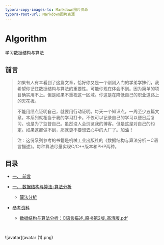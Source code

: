 ```yaml
---
typora-copy-images-to: Markdown图片资源
typora-root-url: Markdown图片资源
---
```


# Algorithm

学习数据结构与算法

## 前言

> ​	如果有人有幸看到了这篇文章，恰好你又是一个刚刚入门的学弟学妹们，我希望你记住数据结构与算法的重要性。可能你现在体会不到。因为简单的项目确实用不上。但是如果不重视这一区域。你这是在降低自己的职业道路上的天花板。
>
> ​	不能用绩点证明自己，就要用行动证明。每天一个知识点。一周至少五篇文章。本系列就相当于我的学习打卡。不仅可以记录自己的学习以便日后复习。也是为了监督自己。虽然没人会浏览我的博客。但是这是对自己的约定。如果这都做不到，那就更不要想去心中的大厂了。加油！

> 注：这份系列参考的书籍是机械工业出版社的《数据结构与算法分析－C语言描述》。每种算法尽量实现C/C++版本和PHP两种。

## 目录

<!-- GFM-TOC -->

- [一、 前言](https://github.com/kilingzhang/Algorithm/blob/master/phper重学数据结构与算法之路)

- [一、 数据结构与算法-算法分析](https://github.com/kilingzhang/Algorithm/blob/master/数据结构与算法-算法分析)

  - [算法分析](https://github.com/kilingzhang/Algorithm/blob/master/数据结构与算法-算法分析/#算法分析)

- [参考资料](#参考资料)

  - [数据结构与算法分析：C语言描述_原书第2版_高清版.pdf](https://github.com/kilingzhang/Algorithm/blob/master/%E6%95%B0%E6%8D%AE%E7%BB%93%E6%9E%84%E4%B8%8E%E7%AE%97%E6%B3%95%E5%88%86%E6%9E%90%EF%BC%9AC%E8%AF%AD%E8%A8%80%E6%8F%8F%E8%BF%B0_%E5%8E%9F%E4%B9%A6%E7%AC%AC2%E7%89%88_%E9%AB%98%E6%B8%85%E7%89%88.pdf)

  ​


<!-- GFM-TOC -->

![avatar](avatar (1).png)